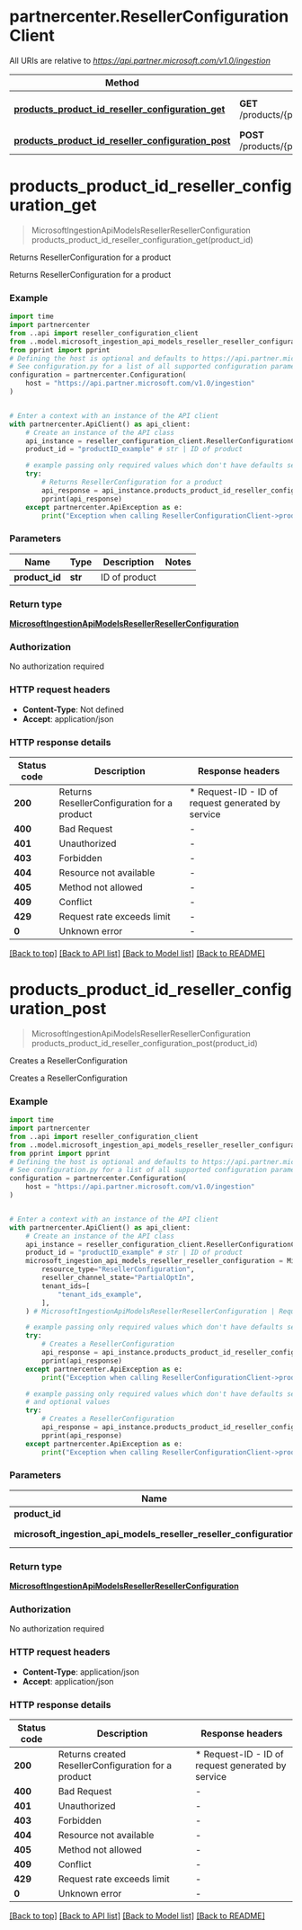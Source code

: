 # partnercenter.ResellerConfigurationClient

All URIs are relative to *https://api.partner.microsoft.com/v1.0/ingestion*

Method | HTTP request | Description
------------- | ------------- | -------------
[**products_product_id_reseller_configuration_get**](ResellerConfigurationClient.md#products_product_id_reseller_configuration_get) | **GET** /products/{productID}/resellerConfiguration | Returns ResellerConfiguration for a product
[**products_product_id_reseller_configuration_post**](ResellerConfigurationClient.md#products_product_id_reseller_configuration_post) | **POST** /products/{productID}/resellerConfiguration | Creates a ResellerConfiguration


# **products_product_id_reseller_configuration_get**
> MicrosoftIngestionApiModelsResellerResellerConfiguration products_product_id_reseller_configuration_get(product_id)

Returns ResellerConfiguration for a product

Returns ResellerConfiguration for a product

### Example


```python
import time
import partnercenter
from ..api import reseller_configuration_client
from ..model.microsoft_ingestion_api_models_reseller_reseller_configuration import MicrosoftIngestionApiModelsResellerResellerConfiguration
from pprint import pprint
# Defining the host is optional and defaults to https://api.partner.microsoft.com/v1.0/ingestion
# See configuration.py for a list of all supported configuration parameters.
configuration = partnercenter.Configuration(
    host = "https://api.partner.microsoft.com/v1.0/ingestion"
)


# Enter a context with an instance of the API client
with partnercenter.ApiClient() as api_client:
    # Create an instance of the API class
    api_instance = reseller_configuration_client.ResellerConfigurationClient(api_client)
    product_id = "productID_example" # str | ID of product

    # example passing only required values which don't have defaults set
    try:
        # Returns ResellerConfiguration for a product
        api_response = api_instance.products_product_id_reseller_configuration_get(product_id)
        pprint(api_response)
    except partnercenter.ApiException as e:
        print("Exception when calling ResellerConfigurationClient->products_product_id_reseller_configuration_get: %s\n" % e)
```


### Parameters

Name | Type | Description  | Notes
------------- | ------------- | ------------- | -------------
 **product_id** | **str**| ID of product |

### Return type

[**MicrosoftIngestionApiModelsResellerResellerConfiguration**](MicrosoftIngestionApiModelsResellerResellerConfiguration.md)

### Authorization

No authorization required

### HTTP request headers

 - **Content-Type**: Not defined
 - **Accept**: application/json


### HTTP response details

| Status code | Description | Response headers |
|-------------|-------------|------------------|
**200** | Returns ResellerConfiguration for a product |  * Request-ID - ID of request generated by service <br>  |
**400** | Bad Request |  -  |
**401** | Unauthorized |  -  |
**403** | Forbidden |  -  |
**404** | Resource not available |  -  |
**405** | Method not allowed |  -  |
**409** | Conflict |  -  |
**429** | Request rate exceeds limit |  -  |
**0** | Unknown error |  -  |

[[Back to top]](#) [[Back to API list]](../README.md#documentation-for-api-endpoints) [[Back to Model list]](../README.md#documentation-for-models) [[Back to README]](../README.md)

# **products_product_id_reseller_configuration_post**
> MicrosoftIngestionApiModelsResellerResellerConfiguration products_product_id_reseller_configuration_post(product_id)

Creates a ResellerConfiguration

Creates a ResellerConfiguration

### Example


```python
import time
import partnercenter
from ..api import reseller_configuration_client
from ..model.microsoft_ingestion_api_models_reseller_reseller_configuration import MicrosoftIngestionApiModelsResellerResellerConfiguration
from pprint import pprint
# Defining the host is optional and defaults to https://api.partner.microsoft.com/v1.0/ingestion
# See configuration.py for a list of all supported configuration parameters.
configuration = partnercenter.Configuration(
    host = "https://api.partner.microsoft.com/v1.0/ingestion"
)


# Enter a context with an instance of the API client
with partnercenter.ApiClient() as api_client:
    # Create an instance of the API class
    api_instance = reseller_configuration_client.ResellerConfigurationClient(api_client)
    product_id = "productID_example" # str | ID of product
    microsoft_ingestion_api_models_reseller_reseller_configuration = MicrosoftIngestionApiModelsResellerResellerConfiguration(
        resource_type="ResellerConfiguration",
        reseller_channel_state="PartialOptIn",
        tenant_ids=[
            "tenant_ids_example",
        ],
    ) # MicrosoftIngestionApiModelsResellerResellerConfiguration | Request body of a ResellerConfiguration (optional)

    # example passing only required values which don't have defaults set
    try:
        # Creates a ResellerConfiguration
        api_response = api_instance.products_product_id_reseller_configuration_post(product_id)
        pprint(api_response)
    except partnercenter.ApiException as e:
        print("Exception when calling ResellerConfigurationClient->products_product_id_reseller_configuration_post: %s\n" % e)

    # example passing only required values which don't have defaults set
    # and optional values
    try:
        # Creates a ResellerConfiguration
        api_response = api_instance.products_product_id_reseller_configuration_post(product_id, microsoft_ingestion_api_models_reseller_reseller_configuration=microsoft_ingestion_api_models_reseller_reseller_configuration)
        pprint(api_response)
    except partnercenter.ApiException as e:
        print("Exception when calling ResellerConfigurationClient->products_product_id_reseller_configuration_post: %s\n" % e)
```


### Parameters

Name | Type | Description  | Notes
------------- | ------------- | ------------- | -------------
 **product_id** | **str**| ID of product |
 **microsoft_ingestion_api_models_reseller_reseller_configuration** | [**MicrosoftIngestionApiModelsResellerResellerConfiguration**](MicrosoftIngestionApiModelsResellerResellerConfiguration.md)| Request body of a ResellerConfiguration | [optional]

### Return type

[**MicrosoftIngestionApiModelsResellerResellerConfiguration**](MicrosoftIngestionApiModelsResellerResellerConfiguration.md)

### Authorization

No authorization required

### HTTP request headers

 - **Content-Type**: application/json
 - **Accept**: application/json


### HTTP response details

| Status code | Description | Response headers |
|-------------|-------------|------------------|
**200** | Returns created ResellerConfiguration for a product |  * Request-ID - ID of request generated by service <br>  |
**400** | Bad Request |  -  |
**401** | Unauthorized |  -  |
**403** | Forbidden |  -  |
**404** | Resource not available |  -  |
**405** | Method not allowed |  -  |
**409** | Conflict |  -  |
**429** | Request rate exceeds limit |  -  |
**0** | Unknown error |  -  |

[[Back to top]](#) [[Back to API list]](../README.md#documentation-for-api-endpoints) [[Back to Model list]](../README.md#documentation-for-models) [[Back to README]](../README.md)

